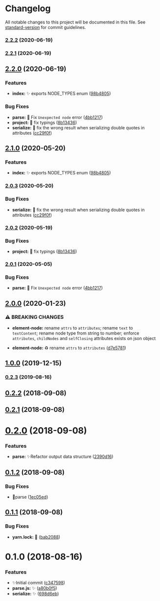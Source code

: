 # Changelog

All notable changes to this project will be documented in this file. See [standard-version](https://github.com/conventional-changelog/standard-version) for commit guidelines.

### [2.2.2](https://github.com/oft/wxml/compare/v2.2.1...v2.2.2) (2020-06-19)

### [2.2.1](https://github.com/oft/wxml/compare/v2.2.0...v2.2.1) (2020-06-19)

## [2.2.0](https://github.com/oft/wxml/compare/v2.0.0...v2.2.0) (2020-06-19)


### Features

* **index:** :sparkles: exports NODE_TYPES enum ([98b4805](https://github.com/oft/wxml/commit/98b4805f79bc1bb2871951a7ab3939f020da9466))


### Bug Fixes

* **parse:** :bug: Fix `Unexpected node` error ([4bb1217](https://github.com/oft/wxml/commit/4bb121744841d341dedd53b55980df7064f16572))
* **project:** :bug: fix typings ([8b13436](https://github.com/oft/wxml/commit/8b13436dd1dbffd1153e7eb13c859b4bed576a2f))
* **serialize:** :bug: fix the wrong result when serializing double quotes in attributes ([cc29f0f](https://github.com/oft/wxml/commit/cc29f0f5da234530ee10ed073fa6036624e603df))

## [2.1.0](https://github.com/vivaxy/WXML/compare/v2.0.3...v2.1.0) (2020-05-20)


### Features

* **index:** :sparkles: exports NODE_TYPES enum ([98b4805](https://github.com/vivaxy/WXML/commit/98b4805f79bc1bb2871951a7ab3939f020da9466))

### [2.0.3](https://github.com/vivaxy/WXML/compare/v2.0.2...v2.0.3) (2020-05-20)


### Bug Fixes

* **serialize:** :bug: fix the wrong result when serializing double quotes in attributes ([cc29f0f](https://github.com/vivaxy/WXML/commit/cc29f0f5da234530ee10ed073fa6036624e603df))

### [2.0.2](https://github.com/vivaxy/WXML/compare/v2.0.1...v2.0.2) (2020-05-19)


### Bug Fixes

* **project:** :bug: fix typings ([8b13436](https://github.com/vivaxy/WXML/commit/8b13436dd1dbffd1153e7eb13c859b4bed576a2f))

### [2.0.1](https://github.com/vivaxy/WXML/compare/v2.0.0...v2.0.1) (2020-05-05)


### Bug Fixes

* **parse:** :bug: Fix `Unexpected node` error ([4bb1217](https://github.com/vivaxy/WXML/commit/4bb1217))

## [2.0.0](https://github.com/vivaxy/WXML/compare/v1.0.0...v2.0.0) (2020-01-23)


### ⚠ BREAKING CHANGES

* **element-node:** rename `attrs` to `attributes`; rename `text` to `textContent`; rename node type from string to number; enforce `attributes`, `childNodes` and `selfClosing` attributes exists on json object

* **element-node:** :recycle: rename `attrs` to `attributes` ([d7e5781](https://github.com/vivaxy/WXML/commit/d7e5781))

## [1.0.0](https://github.com/vivaxy/WXML/compare/v0.2.3...v1.0.0) (2019-12-15)

### [0.2.3](https://github.com/vivaxy/WXML/compare/v0.2.2...v0.2.3) (2019-08-16)

<a name="0.2.2"></a>
## [0.2.2](https://github.com/vivaxy/WXML/compare/v0.2.1...v0.2.2) (2018-09-08)



<a name="0.2.1"></a>
## [0.2.1](https://github.com/vivaxy/WXML/compare/v0.2.0...v0.2.1) (2018-09-08)



<a name="0.2.0"></a>
# [0.2.0](https://github.com/vivaxy/WXML/compare/v0.1.2...v0.2.0) (2018-09-08)


### Features

* **parse:** :sparkles:Refactor output data structure ([2390d16](https://github.com/vivaxy/WXML/commit/2390d16))



<a name="0.1.2"></a>
## [0.1.2](https://github.com/vivaxy/WXML/compare/v0.1.1...v0.1.2) (2018-09-08)


### Bug Fixes

* :bug:parse ([1ec05ed](https://github.com/vivaxy/WXML/commit/1ec05ed))



<a name="0.1.1"></a>
## [0.1.1](https://github.com/vivaxy/WXML/compare/v0.1.0...v0.1.1) (2018-09-08)


### Bug Fixes

* **yarn.lock:** :bug: ([bab2088](https://github.com/vivaxy/WXML/commit/bab2088))



<a name="0.1.0"></a>
# 0.1.0 (2018-08-16)


### Features

* :sparkles:Initial commit ([c347598](https://github.com/vivaxy/WXML/commit/c347598))
* **parse.js:** :sparkles: ([a80b0f5](https://github.com/vivaxy/WXML/commit/a80b0f5))
* **serialize:** :sparkles: ([698d6eb](https://github.com/vivaxy/WXML/commit/698d6eb))
